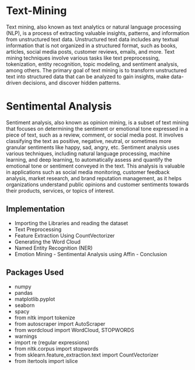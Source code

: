 # Text-Mining

Text mining, also known as text analytics or natural language processing (NLP), is a process of extracting valuable insights, patterns, and information from unstructured text data. Unstructured text data includes any textual information that is not organized in a structured format, such as books, articles, social media posts, customer reviews, emails, and more. Text mining techniques involve various tasks like text preprocessing, tokenization, entity recognition, topic modeling, and sentiment analysis, among others. The primary goal of text mining is to transform unstructured text into structured data that can be analyzed to gain insights, make data-driven decisions, and discover hidden patterns.

# Sentimental Analysis

Sentiment analysis, also known as opinion mining, is a subset of text mining that focuses on determining the sentiment or emotional tone expressed in a piece of text, such as a review, comment, or social media post. It involves classifying the text as positive, negative, neutral, or sometimes more granular sentiments like happy, sad, angry, etc. Sentiment analysis uses various techniques, including natural language processing, machine learning, and deep learning, to automatically assess and quantify the emotional tone or sentiment conveyed in the text. This analysis is valuable in applications such as social media monitoring, customer feedback analysis, market research, and brand reputation management, as it helps organizations understand public opinions and customer sentiments towards their products, services, or topics of interest.

## Implementation

- Importing the Libraries and reading the dataset
- Text Preprocessing
- Feature Extraction Using CountVectorizer
- Generating the Word Cloud
- Named Entity Recognition (NER)
- Emotion Mining - Sentimental Analysis using Affin
- Conclusion
  
## Packages Used

- numpy
- pandas
- matplotlib.pyplot
- seaborn
- spacy
- from nltk import tokenize
- from autoscraper import AutoScraper
- from wordcloud import WordCloud, STOPWORDS
- warnings
- import re (regular expressions)
- from nltk.corpus import stopwords
- from sklearn.feature_extraction.text import CountVectorizer
- from itertools import islice
